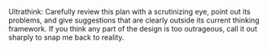 Ultrathink:
Carefully review this plan with a scrutinizing eye, point out its problems, and give suggestions that are clearly outside its current thinking framework. If you think any part of the design is too outrageous, call it out sharply to snap me back to reality.
